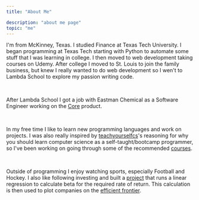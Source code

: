 ```yaml
---
title: "About Me"

description: "about me page"
topic: "me"
---
```


I'm from McKinney, Texas. I studied Finance at Texas Tech University. I began programming at Texas Tech starting with Python to automate some stuff that I was learning in college. I then moved to web development taking courses on Udemy. After college I moved to St. Louis to join the family business, but knew I really wanted to do web development so I wen't to Lambda School to explore my passion writing code.

<br>

After Lambda School I got a job with Eastman Chemical as a Software Engineer working on the [Core](https://morewithcore.com/) product.

<br>

In my free time I like to learn new programming languages and work on projects. I was also really inspired by [teachyourselfcs](https://teachyourselfcs.com/)'s reasoning for why you should learn computer science as a self-taught/bootcamp programmer, so I've been working on going through some of the recommended [courses](https://bpp.dev/articles/teachyourselfcs/programming/00-getting-started/).

<br>

Outside of programming I enjoy watching sports, especially Football and Hockey. I also like following investing and built a [project](https://gifted-tereshkova-7f35b7.netlify.app/) that runs a linear regression to calculate beta for the required rate of return. This calculation is then used to plot companies on the [efficient frontier](https://en.wikipedia.org/wiki/Efficient_frontier).
